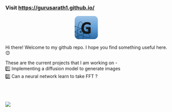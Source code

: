 ### Visit https://gurusarath1.github.io/

<p align="center">
  <a href="https://www.linkedin.com/in/guru-sarath-t-4ab648131/">
    <img src="https://raw.githubusercontent.com/gurusarath1/gurusarath1/main/includes/images/GitHubLogo_G_anitmation.gif" alt="Guru Sarath T" width="72" height="72">
  </a>
</p>

Hi there!
Welcome to my github repo. I hope you find something useful here. 😊

<div align="left">
  These are the current projects that I am working on -<br>
  1️⃣ Implementing a diffusion model to generate images <br>
  2️⃣ Can a neural network learn to take FFT ?<br>
</div>

<br>
<br>
<br>

![](https://komarev.com/ghpvc/?username=gurusarath1&style=flat-square&color=blueviolet&label=views)

